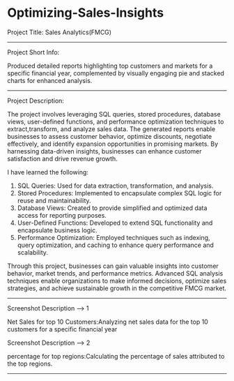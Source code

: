 # Optimizing-Sales-Insights

Project Title: Sales Analytics(FMCG)

********************

Project Short Info:

Produced detailed reports highlighting top customers and markets for a specific financial year, complemented by visually engaging pie and stacked charts for enhanced analysis.


**********************

Project Description:

The project involves leveraging SQL queries, stored procedures, database views, user-defined functions, and performance optimization techniques to extract,transform, and analyze sales data. The generated reports enable businesses to assess customer behavior, optimize discounts, negotiate effectively, and identify expansion opportunities in promising markets. By harnessing data-driven insights, businesses can enhance customer satisfaction and drive revenue growth.

I have learned the following:

1. SQL Queries: Used for data extraction, transformation, and analysis.
2. Stored Procedures: Implemented to encapsulate complex SQL logic for reuse and maintainability.
3. Database Views: Created to provide simplified and optimized data access for reporting purposes.
4. User-Defined Functions: Developed to extend SQL functionality and encapsulate business logic.
5. Performance Optimization: Employed techniques such as indexing, query optimization, and caching to enhance query performance and scalability.


Through this project, businesses can gain valuable insights into customer behavior, market trends, and performance metrics. Advanced SQL analysis techniques enable organizations to make informed decisions, optimize sales strategies, and achieve sustainable growth in the  competitive FMCG market.



************************

Screenshot Description --> 1

Net Sales for top 10 Customers:Analyzing net sales data for the top 10 customers for a specific financial year




Screenshot Description --> 2
	
percentage for top regions:Calculating the percentage of sales attributed to the top regions.


************************

